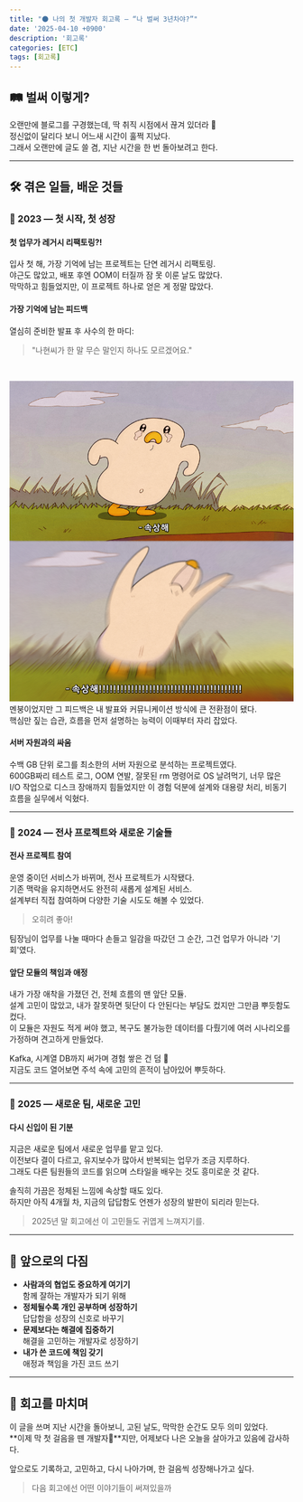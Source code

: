 ```yaml
---
title: "🌑 나의 첫 개발자 회고록 — “나 벌써 3년차야?”"
date: '2025-04-10 +0900'
description: '회고록'
categories: [ETC]
tags: [회고록]
---
```


## 🛤️ 벌써 이렇게?

오랜만에 블로그를 구경했는데, 딱 취직 시점에서 끊겨 있더라 🫢<br>
정신없이 달리다 보니 어느새 시간이 훌쩍 지났다.<br>
그래서 오랜만에 글도 쓸 겸, 지난 시간을 한 번 돌아보려고 한다.

---

## 🛠️ 겪은 일들, 배운 것들

### 🔹 2023 — 첫 시작, 첫 성장

#### 첫 업무가 레거시 리팩토링?!

입사 첫 해, 가장 기억에 남는 프로젝트는 단연 레거시 리팩토링.<br>
야근도 많았고, 배포 후엔 OOM이 터질까 잠 못 이룬 날도 많았다.<br>
막막하고 힘들었지만, 이 프로젝트 하나로 얻은 게 정말 많았다.

#### 가장 기억에 남는 피드백

열심히 준비한 발표 후 사수의 한 마디:
> "나현씨가 한 말 무슨 말인지 하나도 모르겠어요."
<br>

![속상](/assets/img/img_1.png)
멘붕이었지만 그 피드백은 내 발표와 커뮤니케이션 방식에 큰 전환점이 됐다.<br>
핵심만 짚는 습관, 흐름을 먼저 설명하는 능력이 이때부터 자리 잡았다.

#### 서버 자원과의 싸움

수백 GB 단위 로그를 최소한의 서버 자원으로 분석하는 프로젝트였다.<br>
600GB짜리 테스트 로그, OOM 연발, 잘못된 rm 명령어로 OS 날려먹기, 너무 많은 I/O 작업으로 디스크 장애까지
힘들었지만 이 경험 덕분에 설계와 대용량 처리, 비동기 흐름을 실무에서 익혔다.

---

### 🔹 2024 — 전사 프로젝트와 새로운 기술들

#### 전사 프로젝트 참여

운영 중이던 서비스가 바뀌며, 전사 프로젝트가 시작됐다.<br>
기존 맥락을 유지하면서도 완전히 새롭게 설계된 서비스.<br>
설계부터 직접 참여하며 다양한 기술 시도도 해볼 수 있었다.
> 오히려 좋아!

팀장님이 업무를 나눌 때마다 손들고 일감을 따갔던 그 순간,
그건 업무가 아니라 '기회'였다.

#### 앞단 모듈의 책임과 애정

내가 가장 애착을 가졌던 건, 전체 흐름의 맨 앞단 모듈.<br>
설계 고민이 많았고, 내가 잘못하면 뒷단이 다 안된다는 부담도 컸지만 그만큼 뿌듯함도 컸다.<br>
이 모듈은 자원도 적게 써야 했고, 복구도 불가능한 데이터를 다뤘기에
여러 시나리오를 가정하며 견고하게 만들었다.

Kafka, 시계열 DB까지 써가며 경험 쌓은 건 덤 🎁<br>
지금도 코드 열어보면 주석 속에 고민의 흔적이 남아있어 뿌듯하다.

---

### 🔹 2025 — 새로운 팀, 새로운 고민

#### 다시 신입이 된 기분

지금은 새로운 팀에서 새로운 업무를 맡고 있다.<br>
이전보다 결이 다르고, 유지보수가 많아서 반복되는 업무가 조금 지루하다.<br>
그래도 다른 팀원들의 코드를 읽으며 스타일을 배우는 것도 흥미로운 것 같다.

솔직히 가끔은 정체된 느낌에 속상할 때도 있다.<br>
하지만 아직 4개월 차, 지금의 답답함도 언젠가 성장의 발판이 되리라 믿는다.
> 2025년 말 회고에선 이 고민들도 귀엽게 느껴지기를.

---

## 🔮 앞으로의 다짐

- **사람과의 협업도 중요하게 여기기**<br>
  함께 잘하는 개발자가 되기 위해
- **정체될수록 개인 공부하며 성장하기**<br>
  답답함을 성장의 신호로 바꾸기
- **문제보다는 해결에 집중하기**<br>
  해결을 고민하는 개발자로 성장하기
- **내가 쓴 코드에 책임 갖기**<br>
  애정과 책임을 가진 코드 쓰기

---

## 📸 회고를 마치며

이 글을 쓰며 지난 시간을 돌아보니, 고된 날도, 막막한 순간도 모두 의미 있었다.<br>
**이제 막 첫 걸음을 뗀 개발자🌱**지만, 어제보다 나은 오늘을 살아가고 있음에 감사하다.

앞으로도 기록하고, 고민하고, 다시 나아가며, 한 걸음씩 성장해나가고 싶다.

> 다음 회고에선 어떤 이야기들이 써져있을까

